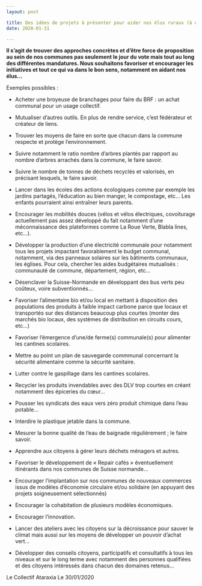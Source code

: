 ```yaml
---
layout: post

title: Des idées de projets à présenter pour aider nos élus ruraux (à débattre dans le cadre de l’Apéro philo)
date: 2020-01-31

---
```


**Il s’agit de trouver des approches concrètes et d’être force de proposition au
sein de nos communes pas seulement le jour du vote mais tout au long des
différentes mandatures. Nous souhaitons favoriser et encourager les
initiatives et tout ce qui va dans le bon sens, notamment en aidant nos élus...**

Exemples possibles :
- Acheter une broyeuse de branchages pour faire du BRF : un achat communal pour un usage collectif.

- Mutualiser d’autres outils. En plus de rendre service, c’est fédérateur et créateur de liens.

- Trouver les moyens de faire en sorte que chacun dans la commune respecte et protège l’environnement.

- Suivre notamment le ratio nombre d’arbres plantés par rapport au nombre d’arbres arrachés dans la commune, le faire savoir.

- Suivre le nombre de tonnes de déchets recyclés et valorisés, en précisant lesquels, le faire savoir.

- Lancer dans les écoles des actions écologiques comme par exemple les jardins partagés, l’éducation au bien manger, le compostage, etc… Les enfants pourraient ainsi entraîner leurs parents.

- Encourager les mobilités douces (vélos et vélos électriques, covoiturage actuellement pas assez développé du fait notamment d’une
méconnaissance des plateformes comme La Roue Verte, Blabla lines, etc...).

- Développer la production d’une électricité communale pour notamment tous les projets impactant favorablement le budget communal,
notamment, via des panneaux solaires sur les bâtiments communaux, les églises. Pour cela, chercher les aides budgétaires mutualisés :
communauté de commune, département, région, etc...

- Désenclaver la Suisse-Normande en développant des bus verts peu coûteux, voire subventionnés...

- Favoriser l’alimentaire bio et/ou local en mettant à disposition des populations des produits à faible impact carbone parce que locaux et transportés sur des distances beaucoup plus courtes (monter des marchés bio locaux, des systèmes de distribution en circuits cours, etc...)

- Favoriser l’émergence d’une/de ferme(s) communale(s) pour alimenter
les cantines scolaires.

- Mettre au point un plan de sauvegarde commmunal concernant la sécurité alimentaire comme la sécurité sanitaire.

- Lutter contre le gaspillage dans les cantines scolaires.

- Recycler les produits invendables avec des DLV trop courtes en créant notamment des épiceries du cœur…

- Pousser les syndicats des eaux vers zéro produit chimique dans l’eau potable…

- Interdire le plastique jetable dans la commune.

- Mesurer la bonne qualité de l’eau de baignade régulièrement ; le faire savoir.

- Apprendre aux citoyens à gérer leurs déchets ménagers et autres.

- Favoriser le développement de « Repair cafés » éventuellement itinérants dans nos communes de Suisse normande...

- Encourager l’implantation sur nos communes de nouveaux commerces issus de modèles d’économie circulaire et/ou solidaire (en appuyant des projets soigneusement sélectionnés)

- Encourager la cohabitation de plusieurs modèles économiques.

- Encourager l’innovation.

- Lancer des ateliers avec les citoyens sur la décroissance pour sauver le climat mais aussi sur les moyens de développer un pouvoir d’achat vert...

- Développer des conseils citoyens, participatifs et consultatifs à tous les niveaux et sur le long terme avec notamment des personnes qualifiées et des citoyens intéressés dans chacun des domaines retenus...

Le Collectif Ataraxia
Le 30/01/2020

